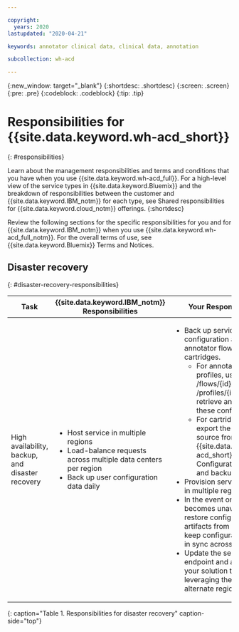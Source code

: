 ```yaml
---

copyright:
  years: 2020
lastupdated: "2020-04-21"

keywords: annotator clinical data, clinical data, annotation

subcollection: wh-acd

---
```


{:new_window: target="_blank"}
{:shortdesc: .shortdesc}
{:screen: .screen}
{:pre: .pre}
{:codeblock: .codeblock}
{:tip: .tip}

# Responsibilities for {{site.data.keyword.wh-acd_short}}
{: #responsibilities}

Learn about the management responsibilities and terms and conditions that you have when you use {{site.data.keyword.wh-acd_full}}. For a high-level view of the service types in {{site.data.keyword.Bluemix}} and the breakdown of responsibilities between the customer and {{site.data.keyword.IBM_notm}} for each type, see Shared responsibilities for {{site.data.keyword.cloud_notm}} offerings. {:shortdesc}

Review the following sections for the specific responsibilities for you and for {{site.data.keyword.IBM_notm}} when you use {{site.data.keyword.wh-acd_full_notm}}. For the overall terms of use, see {{site.data.keyword.Bluemix}} Terms and Notices.

## Disaster recovery
{: #disaster-recovery-responsibilities}

<table>
  <thead>
    <th>Task</th>
    <th>{{site.data.keyword.IBM_notm}} Responsibilities</th>
    <th>Your Responsibilities</th>
  </thead>
  <tbody>
    <tr>
      <td>High availability, backup, and disaster recovery</td>
      <td>
        <ul>
          <li>
            Host service in multiple regions
          </li>
          <li>
            Load-balance requests across multiple data centers per region
          </li>
          <li>
            Back up user configuration data daily
          </li>
        </ul>
      </td>
      <td>
        <ul>
          <li>
            Back up service configuration artifacts: annotator flows, profiles, cartridges.
            <ul>
              <li>
                For annotator flows and profiles, use the GET /flows/{id} and GET /profiles/{id} API calls to retrieve and backup these configurations.
              </li>
              <li>
                For cartridge artifacts, export the cartridge source from the {{site.data.keyword.wh-acd_short}} Configuration Editor and backup the files.
              </li>
            </ul>
          </li>
          <li>
            Provision service instances in multiple regions
          </li>
          <li>
            In the event one region becomes unavailable, restore configuration artifacts from backup or keep configuration artifacts in sync across regions
          </li>
          <li>
            Update the service endpoint and api key in your solution to begin leveraging the service in an alternate region
          </li>
        </ul>
      </td>
    </tr>
  </tbody>
</table>
{: caption="Table 1. Responsibilities for disaster recovery" caption-side="top"}
